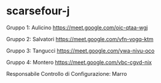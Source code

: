 # scarsefour-j

Gruppo 1: Aulicino https://meet.google.com/oic-qtaa-wgj

Gruppo 2: Salvatori https://meet.google.com/vfn-vogq-ktm

Gruppo 3: Tangucci https://meet.google.com/ywa-nivu-oco

Gruppo 4: Montero https://meet.google.com/vbc-cgvd-nix


Responsabile Controllo di Configurazione: Marro
